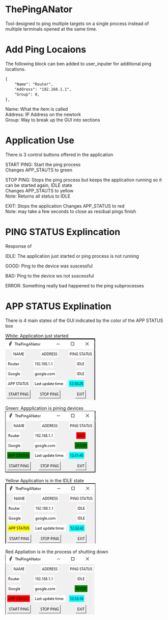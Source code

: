 # ThePingANator
Tool designed to ping multiple targets on a single process instead of multiple terminals opened at the same time.

# Add Ping Locaions
The following block can ben added to user_inputer for additional ping locations.

    {
        "Name": "Router",
        "Address": "192.168.1.1",
        "Group": 0,
    },

Name: What the item is called  
Address: IP Address on the newtork   
Group: Way to break up the GUI into sections  

# Application Use
There is 3 control buttons offered in the application

START PING:
    Start the ping process  
    Changes APP_STAUTS to green  

STOP PING:
    Stops the ping process but keeps the application running so it can be started again, IDLE state  
    Changes APP_STAUTS to yellow  
    Note: Returns all status to IDLE  

EXIT: 
    Stops the application
    Changes APP_STATUS to red  
    Note: may take a few seconds to close as residual pings finish  

# PING STATUS Explincation
Response of 

IDLE: The application just started or ping process is not running

GOOD: Ping to the device was suscessful

BAD: Ping to the device ws not suscessful 

ERROR: Something really bad happened to the ping subprocesses

# APP STATUS Explination
There is 4 main states of the GUI indicated by the color of the APP STATUS box

White:
    Application just started  
    ![white](/Photos/WHITE.png)

Green:
    Appplication is pining devices  
    ![green](/Photos/GREEN.png)

Yellow
    Application is in the IDLE state  
    ![yellow](/Photos/YELLOW.png)

Red
    Appliation is in the process of shutting down  
    ![red](/Photos/RED.png)
